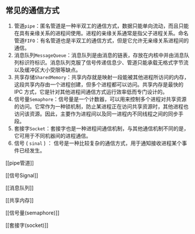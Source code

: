## 常见的通信方式
1. 管道`pipe`：匿名管道是一种半双工的通信方式，数据只能单向流动，而且只能在具有亲缘关系的进程间使用。进程的亲缘关系通常是指父子进程关系。命名管道`FIFO`：有名管道也是半双工的通信方式，但是它允许无亲缘关系进程间的通信。
4. 消息队列`MessageQueue`：消息队列是由消息的链表，存放在内核中并由消息队列标识符标识。消息队列克服了信号传递信息少、管道只能承载无格式字节流以及缓冲区大小受限等缺点。
5. 共享存储`SharedMemory`：共享内存就是映射一段能被其他进程所访问的内存，这段共享内存由一个进程创建，但多个进程都可以访问。共享内存是最快的 IPC 方式，它是针对其他进程间通信方式运行效率低而专门设计的。
6. 信号量`Semaphore`：信号量是一个计数器，可以用来控制多个进程对共享资源的访问。它常作为一种锁机制，防止某进程正在访问共享资源时，其他进程也访问该资源。因此，主要作为进程间以及同一进程内不同线程之间的同步手段。
7. 套接字`Socket`：套接字也是一种进程间通信机制，与其他通信机制不同的是，它可用于不同机器间的进程通信。
8. 信号 ( `sinal` ) ： 信号是一种比较复杂的通信方式，用于通知接收进程某个事件已经发生。

[[pipe管道]]

[[信号Signal]]

[[消息队列]]

[[共享内存]]

[[信号量(semaphore)]]

[[套接字(socket)]]
